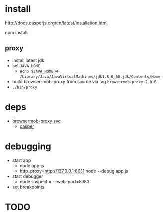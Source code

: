 # install

http://docs.casperjs.org/en/latest/installation.html

npm install

## proxy
- install latest jdk
- set `JAVA_HOME`
	 - `echo $JAVA_HOME` => `/Library/Java/JavaVirtualMachines/jdk1.8.0_60.jdk/Contents/Home`
- build browser-mob-proxy from source via tag `browsermob-proxy-2.0.0`
- `./bin/proxy`

# deps
  - [browsermob-proxy svc](https://github.com/lightbody/browsermob-proxy/)
	- [casper](http://casperjs.org/)

# debugging
- start app
  - node app.js
  - http_proxy=http://127.0.0.1:8081 node --debug app.js
- start debugger
  - node-inspector --web-port=8083
- set breakpoints

# TODO

